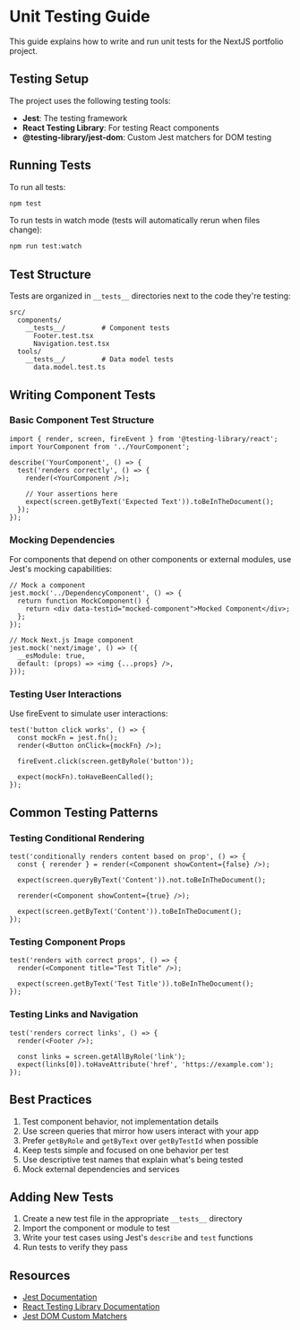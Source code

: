 # Unit Testing Guide

This guide explains how to write and run unit tests for the NextJS portfolio project.

## Testing Setup

The project uses the following testing tools:

- **Jest**: The testing framework
- **React Testing Library**: For testing React components
- **@testing-library/jest-dom**: Custom Jest matchers for DOM testing

## Running Tests

To run all tests:

```bash
npm test
```

To run tests in watch mode (tests will automatically rerun when files change):

```bash
npm run test:watch
```

## Test Structure

Tests are organized in `__tests__` directories next to the code they're testing:

```
src/
  components/
    __tests__/         # Component tests
      Footer.test.tsx
      Navigation.test.tsx
  tools/
    __tests__/         # Data model tests
      data.model.test.ts
```

## Writing Component Tests

### Basic Component Test Structure

```tsx
import { render, screen, fireEvent } from '@testing-library/react';
import YourComponent from '../YourComponent';

describe('YourComponent', () => {
  test('renders correctly', () => {
    render(<YourComponent />);
    
    // Your assertions here
    expect(screen.getByText('Expected Text')).toBeInTheDocument();
  });
});
```

### Mocking Dependencies

For components that depend on other components or external modules, use Jest's mocking capabilities:

```tsx
// Mock a component
jest.mock('../DependencyComponent', () => {
  return function MockComponent() {
    return <div data-testid="mocked-component">Mocked Component</div>;
  };
});

// Mock Next.js Image component
jest.mock('next/image', () => ({
  __esModule: true,
  default: (props) => <img {...props} />,
}));
```

### Testing User Interactions

Use fireEvent to simulate user interactions:

```tsx
test('button click works', () => {
  const mockFn = jest.fn();
  render(<Button onClick={mockFn} />);
  
  fireEvent.click(screen.getByRole('button'));
  
  expect(mockFn).toHaveBeenCalled();
});
```

## Common Testing Patterns

### Testing Conditional Rendering

```tsx
test('conditionally renders content based on prop', () => {
  const { rerender } = render(<Component showContent={false} />);
  
  expect(screen.queryByText('Content')).not.toBeInTheDocument();
  
  rerender(<Component showContent={true} />);
  
  expect(screen.getByText('Content')).toBeInTheDocument();
});
```

### Testing Component Props

```tsx
test('renders with correct props', () => {
  render(<Component title="Test Title" />);
  
  expect(screen.getByText('Test Title')).toBeInTheDocument();
});
```

### Testing Links and Navigation

```tsx
test('renders correct links', () => {
  render(<Footer />);
  
  const links = screen.getAllByRole('link');
  expect(links[0]).toHaveAttribute('href', 'https://example.com');
});
```

## Best Practices

1. Test component behavior, not implementation details
2. Use screen queries that mirror how users interact with your app
3. Prefer `getByRole` and `getByText` over `getByTestId` when possible
4. Keep tests simple and focused on one behavior per test
5. Use descriptive test names that explain what's being tested
6. Mock external dependencies and services

## Adding New Tests

1. Create a new test file in the appropriate `__tests__` directory
2. Import the component or module to test
3. Write your test cases using Jest's `describe` and `test` functions
4. Run tests to verify they pass

## Resources

- [Jest Documentation](https://jestjs.io/docs/getting-started)
- [React Testing Library Documentation](https://testing-library.com/docs/react-testing-library/intro)
- [Jest DOM Custom Matchers](https://github.com/testing-library/jest-dom)